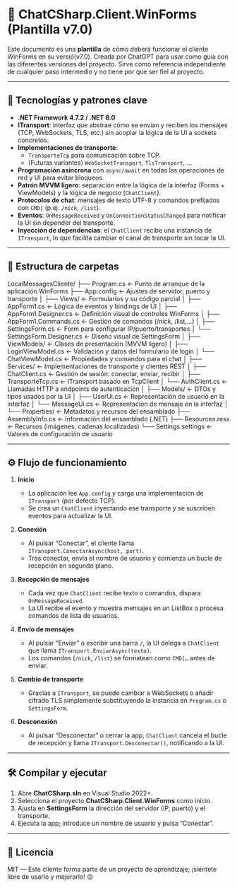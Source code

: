 # 🚀 ChatCSharp.Client.WinForms (Plantilla v7.0)

Este documento es una **plantilla** de cómo deberá funcionar el cliente WinForms en su versió(v7.0). Creada por ChatGPT para usar como guía con las diferentes versiones del proyecto.
Sirve como referencia independiente de cualquier paso intermedio y no tiene por que ser fiel al proyecto.

---

## 🔧 Tecnologías y patrones clave

- **.NET Framework 4.7.2 / .NET 8.0**  
- **ITransport**: interfaz que abstrae cómo se envían y reciben los mensajes (TCP, WebSockets, TLS, etc.) sin acoplar la lógica de la UI a sockets concretos.  
- **Implementaciones de transporte**:  
  - `TransporteTcp` para comunicación sobre TCP.  
  - (Futuras variantes) `WebSocketTransport`, `TlsTransport`, …  
- **Programación asíncrona** con `async/await` en todas las operaciones de red y UI para evitar bloqueos.  
- **Patrón MVVM ligero**: separación entre la lógica de la interfaz (Forms + ViewModels) y la lógica de negocio (`ChatClient`).  
- **Protocolos de chat**: mensajes de texto UTF-8 y comandos prefijados con `CMD|` (p.ej. `/nick`, `/list`).  
- **Eventos**: `OnMessageReceived` y `OnConnectionStatusChanged` para notificar la UI sin depender del transporte.  
- **Inyección de dependencias**: el `ChatClient` recibe una instancia de `ITransport`, lo que facilita cambiar el canal de transporte sin tocar la UI.

---

## 📁 Estructura de carpetas

LocalMessagesCliente/
├── Program.cs ← Punto de arranque de la aplicación WinForms
├── App.config ← Ajustes de servidor, puerto y transporte
│
├── Views/ ← Formularios y su código parcial
│ ├── AppForm1.cs ← Lógica de eventos y bindings de UI
│ ├── AppForm1.Designer.cs ← Definición visual de controles WinForms
│ ├── AppForm1.Commands.cs ← Gestión de comandos (/nick, /list,…)
│ ├── SettingsForm.cs ← Form para configurar IP/puerto/transportes
│ └── SettingsForm.Designer.cs ← Diseño visual de SettingsForm
│
├── ViewModels/ ← Clases de presentación (MVVM ligero)
│ ├── LoginViewModel.cs ← Validación y datos del formulario de login
│ └── ChatViewModel.cs ← Propiedades y comandos para el chat
│
├── Services/ ← Implementaciones de transporte y clientes REST
│ ├── ChatClient.cs ← Gestión de sesión: conectar, enviar, recibir
│ ├── TransporteTcp.cs ← ITransport basado en TcpClient
│ └── AuthClient.cs ← Llamadas HTTP a endpoints de autenticación
│
├── Models/ ← DTOs y tipos usados por la UI
│ ├── UserUi.cs ← Representación de usuario en la interfaz
│ └── MessageUi.cs ← Representación de mensaje en la interfaz
│
└── Properties/ ← Metadatos y recursos del ensamblado
├── AssemblyInfo.cs ← Información del ensamblado (.NET)
├── Resources.resx ← Recursos (imágenes, cadenas localizadas)
└── Settings.settings ← Valores de configuración de usuario

---

## ⚙️ Flujo de funcionamiento

1. **Inicio**  
   - La aplicación lee `App.config` y carga una implementación de `ITransport` (por defecto TCP).  
   - Se crea un `ChatClient` inyectando ese transporte y se suscriben eventos para actualizar la UI.

2. **Conexión**  
   - Al pulsar “Conectar”, el cliente llama `ITransport.ConectarAsync(host, port)`.  
   - Tras conectar, envía el nombre de usuario y comienza un bucle de recepción en segundo plano.

3. **Recepción de mensajes**  
   - Cada vez que `ChatClient` recibe texto o comandos, dispara `OnMessageReceived`.  
   - La UI recibe el evento y muestra mensajes en un ListBox o procesa comandos de lista de usuarios.

4. **Envío de mensajes**  
   - Al pulsar “Enviar” o escribir una barra `/`, la UI delega a `ChatClient` que llama `ITransport.EnviarAsync(texto)`.  
   - Los comandos (`/nick`, `/list`) se formatean como `CMD|…` antes de enviar.

5. **Cambio de transporte**  
   - Gracias a `ITransport`, se puede cambiar a WebSockets o añadir cifrado TLS simplemente substituyendo la instancia en `Program.cs` o `SettingsForm`.

6. **Desconexión**  
   - Al pulsar “Desconectar” o cerrar la app, `ChatClient` cancela el bucle de recepción y llama `ITransport.Desconectar()`, notificando a la UI.

---

## 🛠️ Compilar y ejecutar

1. Abre **ChatCSharp.sln** en Visual Studio 2022+.  
2. Selecciona el proyecto **ChatCSharp.Client.WinForms** como inicio.  
3. Ajusta en **SettingsForm** la dirección del servidor (IP, puerto) y el transporte.  
4. Ejecuta la app; introduce un nombre de usuario y pulsa “Conectar”.

---

## 📄 Licencia

MIT — Este cliente forma parte de un proyecto de aprendizaje; ¡siéntete libre de usarlo y mejorarlo! 😉

